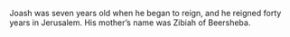 Joash was seven years old when he began to reign, and he reigned forty years in Jerusalem. His mother’s name was Zibiah of Beersheba.
